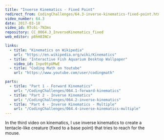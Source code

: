 ```yaml
---
title: "Inverse Kinematics - Fixed Point"
redirect_from: CodingChallenges/64.3-inverse-kinematics-fixed-point.html
video_number: 64.3
date: 2017-03-18
video_id: RTc6i-7N3ms
repository: CC_0064.3_InverseKinematics_fixed
web_editor: p8hH8INCv

links:
  - title: "Kinematics on Wikipedia"
    url: "https://en.wikipedia.org/wiki/Kinematics"
  - title: "Interactive Fish Aquarium Desktop Wallpaper"
    video_id: Inpo9tpUMwE
  - title: "Coding Math on Youtube"
    url: "https://www.youtube.com/user/codingmath"

parts:
  - title: "Part 1 - Forward Kinematics"
    url: "/CodingChallenges/064.1-forward-kinematics"
  - title: "Part 2 - Inverse Kinematics"
    url: "/CodingChallenges/064.2-inverse-kinematics"
  - title: "Part 4 - Inverse Kinematics - Multiple"
    url: "/CodingChallenges/064.4-inverse-kinematics-multiple"
---
```


In the third video on kinematics, I use inverse kinematics to create a tentacle-like creature (fixed to a base point) that tries to reach for the mouse.
